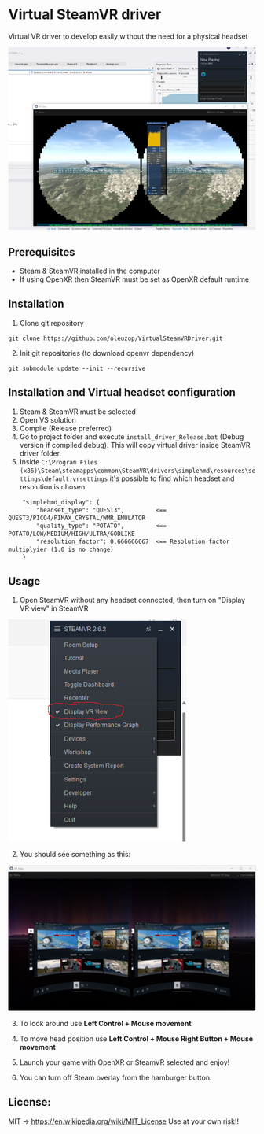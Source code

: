 # Virtual SteamVR driver

Virtual VR driver to develop easily without the need for a physical headset

![FalconBMS screenshot](./static/screenshot.png?raw=true)

## Prerequisites

- Steam & SteamVR installed in the computer
- If using OpenXR then SteamVR must be set as OpenXR default runtime

## Installation

1. Clone git repository

```
git clone https://github.com/oleuzop/VirtualSteamVRDriver.git
```

2. Init git repositories (to download openvr dependency)

```
git submodule update --init --recursive
```

## Installation and Virtual headset configuration

1. Steam & SteamVR must be selected
2. Open VS solution
3. Compile (Release preferred)
4. Go to project folder and execute ```install_driver_Release.bat``` (Debug version if compiled debug). This will copy virtual driver inside SteamVR driver folder.
5. Inside ```C:\Program Files (x86)\Steam\steamapps\common\SteamVR\drivers\simplehmd\resources\settings\default.vrsettings``` it's possible to find which headset and resolution is chosen.
```
	"simplehmd_display": {
	    "headset_type": "QUEST3",         <== QUEST3/PICO4/PIMAX_CRYSTAL/WMR_EMULATOR
	    "quality_type": "POTATO",         <== POTATO/LOW/MEDIUM/HIGH/ULTRA/GODLIKE
	    "resolution_factor": 0.666666667  <== Resolution factor multiplyier (1.0 is no change)
	}
```

## Usage

1. Open SteamVR without any headset connected, then turn on "Display VR view" in SteamVR

![DisplayVrView](./static/DisplayVrView.png?raw=true)

2. You should see something as this:

![SteamVRView](./static/steamVrView.png?raw=true)

3. To look around use **Left Control + Mouse movement**

4. To move head position use **Left Control + Mouse Right Button + Mouse movement**

5. Launch your game with OpenXR or SteamVR selected and enjoy!

6. You can turn off Steam overlay from the hamburger button.

## License:
MIT -> https://en.wikipedia.org/wiki/MIT_License
Use at your own risk!! 